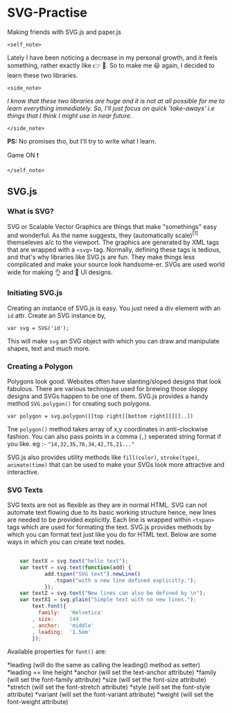 # SVG-Practise
Making friends with SVG.js and paper.js 

`<self_note>` 

Lately I have been noticing a decrease in my personal growth, and it feels something, rather exactly like :point_right: :poop:.
So to make me :smiley: again, I decided to learn these two libraries.

  `<side_note>`

   *I know that these two libraries are huge and it is not at all possible for me to learn everything immediately. 
   So, I'll just focus on quick 'take-aways' i.e things that I think I might use in near future.*

  `</side_note>` 

**PS:** No promises tho, but I'll try to write what I learn. 

Game ON :exclamation:

`</self_note>`

## SVG.js

### What is SVG?

SVG or Scalable Vector Graphics are things that make "somethings" easy and wonderful.
As the name suggests, they (automatically scale)<sup>[1]</sup> themseleves a/c to the viewport.
The graphics are generated by XML tags that are wrapped with a `<svg>` tag. Normally, defining these tags is tedious, and that's why libraries like SVG.js are fun. They make things less complicated and make your source look handsome-er. 
SVGs are used world wide for making :ok_hand: and :muscle: UI designs.

### Initiating SVG.js

Creating an instance of SVG.js is easy. You just need a div element with an `id` attr.
Create an SVG instance by, 

`var svg = SVG('id');`

This will make `svg` an SVG object with which you can draw and manipulate shapes, text and much more.

### Creating a Polygon

Polygons look good. Websites often have slanting/sloped designs that look fabulous. There are various techniques used for brewing those sloppy designs and SVGs happen to be one of them. SVG.js provides a handy method `SVG.polygon()` for creating such polygons.

`var polygon = svg.polygon([[top right][bottom right][][]..])`

Tne `polygon()` method takes array of x,y coordinates in anti-clockwise fashion.
You can also pass points in a comma (`,`) seperated string format if you like.
eg :- `"14,32,35,76,34,42,75,21..."`

SVG.js also provides utility methods like `fill(color)`, `stroke(type)`, `animate(time)` that can be used to make your SVGs look more attractive and interactive.

### SVG Texts

SVG texts are not as flexible as they are in normal HTML. SVG can not automate text flowing due to its basic working structure hence, new lines are needed to be provided explicitly. Each line is wrapped within `<tspan>` tags which are used for formating the text. SVG.js provides methods by which you can format text just like you do for HTML text. Below are some ways in which you can create text nodes. 

```javascript
	
	var textX = svg.text("hello text");
	var textY = svg.text(function(add) {
			add.tspan("SVG text").newLine()
			   .tspan("with a new line defined explicitly.");
			});
	var textZ = svg.text("New lines can also be defined by \n");
	var textX1 = svg.plain("Simple text with no new lines.");
		text.font({
		  family:   'Helvetica'
		, size:     144
		, anchor:   'middle'
		, leading:  '1.5em'
		});
```	

Available properties for `font()` are:

*leading (will do the same as calling the leading() method as setter)
 *leading == line height
*anchor (will set the text-anchor attribute)
*family (will set the font-family attribute)
*size (will set the font-size attribute)
*stretch (will set the font-stretch attribute)
*style (will set the font-style attribute)
*variant (will set the font-variant attribute)
*weight (will set the font-weight attribute)

